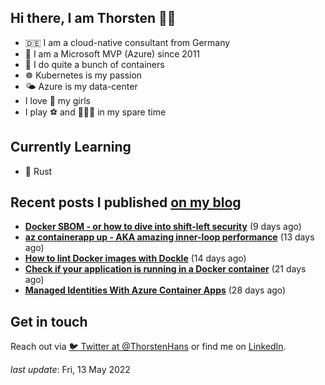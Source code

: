 ## Hi there, I am Thorsten 👋🏼

- 🇩🇪 I am a cloud-native consultant from Germany
- 🔷 I am a Microsoft MVP (Azure) since 2011
- 🐳 I do quite a bunch of containers
- ☸️ Kubernetes is my passion
- 🌤 Azure is my data-center
- I love 💞 my girls
- I play ⚽️ and 🏃🏻‍♂️ in my spare time

## Currently Learning

- 🦀 Rust

## Recent posts I published [on my blog](https://thorsten-hans.com)

- **[Docker SBOM - or how to dive into shift-left security](https://www.thorsten-hans.com/docker-sbom-dive-into-shift-left-security/)** (9 days ago)
- **[az containerapp up - AKA amazing inner-loop performance](https://www.thorsten-hans.com/az-containerapp-aka-amazing-loop-performance/)** (13 days ago)
- **[How to lint Docker images with Dockle](https://www.thorsten-hans.com/lint-docker-images-with-dockle/)** (14 days ago)
- **[Check if your application is running in a Docker container](https://www.thorsten-hans.com/check-if-application-is-running-in-docker-container/)** (21 days ago)
- **[Managed Identities With Azure Container Apps](https://www.thorsten-hans.com/managed-identities-with-azure-container-apps/)** (28 days ago)

## Get in touch

Reach out via [🐦 Twitter at @ThorstenHans](https://twitter.com/ThorstenHans) or find me on [LinkedIn](https://linkedin.com/in/ThorstenHans).

_last update_: Fri, 13 May 2022
